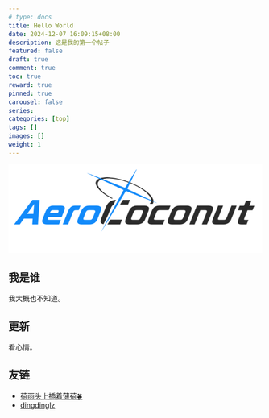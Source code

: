 ```yaml
---
# type: docs 
title: Hello World
date: 2024-12-07 16:09:15+08:00
description: 这是我的第一个帖子
featured: false
draft: true
comment: true
toc: true
reward: true
pinned: true
carousel: false
series:
categories: [top]
tags: []
images: []
weight: 1
---
```


![Coconut-Aero](images/hello-world/CoconutAero.png)

## 我是谁

我大概也不知道。

## 更新

看心情。

## 友链

- [荷雨头上插着薄荷🍀](http://blog.soilzhu.su/)
- [dingdinglz](https://dingdinglz.github.io)